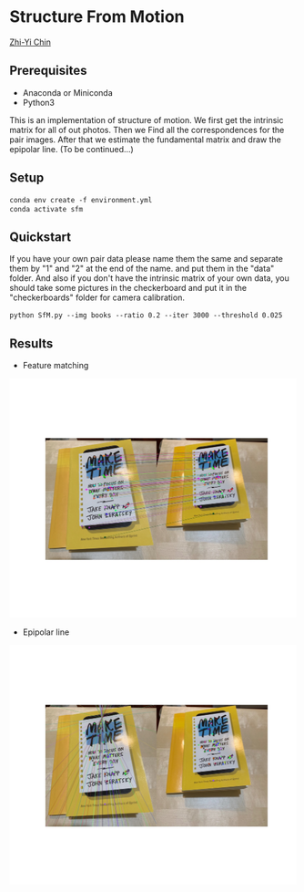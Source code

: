 # Structure From Motion

[Zhi-Yi Chin](https://www.linkedin.com/in/zhi-yi-chin-b7927645)

## Prerequisites

* Anaconda or Miniconda
* Python3

This is an implementation of structure of motion. We first get the intrinsic matrix for all of out photos. Then we Find all the correspondences for the pair images. After that we estimate the fundamental matrix and draw the epipolar line. (To be continued...)

## Setup

```
conda env create -f environment.yml
conda activate sfm
```

## Quickstart

If you have your own pair data please name them the same and separate them by "1" and "2" at the end of the name. and put them in the "data" folder. And also if you don't have the intrinsic matrix of your own data, you should take some pictures in the checkerboard and put it in the "checkerboards" folder for camera calibration.

```
python SfM.py --img books --ratio 0.2 --iter 3000 --threshold 0.025
```

## Results

* Feature matching

<img src="./results/books_feature_matching.jpg">

* Epipolar line

<img src="./results/books_epipolar_line.jpg">

